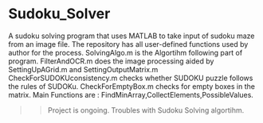 # Sudoku_Solver
A sudoku solving program that uses MATLAB to take input of sudoku maze from an image file.
The repository has all user-defined functions used by author for the process.
SolvingAlgo.m is the Algortihm following part of program.
FilterAndOCR.m does the image processing aided by SettingUpAGrid.m and SettingOutputMatrix.m
CheckForSUDOKUconsistency.m checks whether SUDOKU puzzle follows the rules of SUDOKu.
CheckForEmptyBox.m checks for empty boxes in the matrix.
Main Functions are : FindMinArray,CollectElements,PossibleValues.
>>Project is ongoing. Troubles with Sudoku Solving algortihm.
